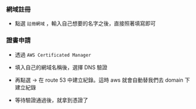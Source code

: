 
### 網域註冊

-  點選 `註冊網域` ，輸入自己想要的名字之後，直接照著填寫即可

### 證書申請

- 透過 `AWS Certificated Manager`

- 填入自己的網域名稱後，選擇 DNS 驗證

- 再點選 -> 在 route 53 中建立紀錄。這時 aws 就會自動替我們去 domain 下建立紀錄

- 等待驗證通過後，就拿到憑證了
